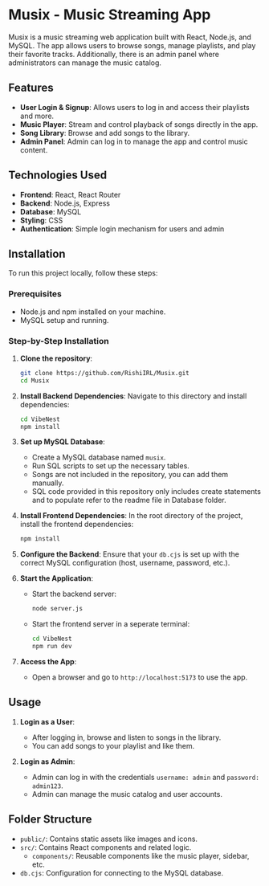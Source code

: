 
# Musix - Music Streaming App

Musix is a music streaming web application built with React, Node.js, and MySQL. The app allows users to browse songs, manage playlists, and play their favorite tracks. Additionally, there is an admin panel where administrators can manage the music catalog.

## Features

- **User Login & Signup**: Allows users to log in and access their playlists and more.
- **Music Player**: Stream and control playback of songs directly in the app.
- **Song Library**: Browse and add songs to the library.
- **Admin Panel**: Admin can log in to manage the app and control music content.


## Technologies Used

- **Frontend**: React, React Router
- **Backend**: Node.js, Express
- **Database**: MySQL
- **Styling**: CSS
- **Authentication**: Simple login mechanism for users and admin

## Installation

To run this project locally, follow these steps:

### Prerequisites
- Node.js and npm installed on your machine.
- MySQL setup and running.

### Step-by-Step Installation

1. **Clone the repository**:
   ```bash
   git clone https://github.com/RishiIRL/Musix.git
   cd Musix
   ```

2. **Install Backend Dependencies**:
   Navigate to this directory and install dependencies:
   ```bash
   cd VibeNest
   npm install
   ```

3. **Set up MySQL Database**:
   - Create a MySQL database named `musix`.
   - Run SQL scripts to set up the necessary tables.
   - Songs are not included in the repository, you can add them manually.
   - SQL code provided in this repository only includes create statements and to populate refer to the readme file in Database folder.

4. **Install Frontend Dependencies**:
   In the root directory of the project, install the frontend dependencies:
   ```bash
   npm install
   ```

5. **Configure the Backend**:
   Ensure that your `db.cjs` is set up with the correct MySQL configuration (host, username, password, etc.).

6. **Start the Application**:
   - Start the backend server:
     ```bash
     node server.js
     ```
   - Start the frontend server in a seperate terminal:
     ```bash
     cd VibeNest
     npm run dev
     ```

7. **Access the App**:
   - Open a browser and go to `http://localhost:5173` to use the app.

## Usage

1. **Login as a User**:
   - After logging in, browse and listen to songs in the library.
   - You can add songs to your playlist and like them.

2. **Login as Admin**:
   - Admin can log in with the credentials `username: admin` and `password: admin123`.
   - Admin can manage the music catalog and user accounts.

## Folder Structure

- `public/`: Contains static assets like images and icons.
- `src/`: Contains React components and related logic.
  - `components/`: Reusable components like the music player, sidebar, etc.
- `db.cjs`: Configuration for connecting to the MySQL database.

